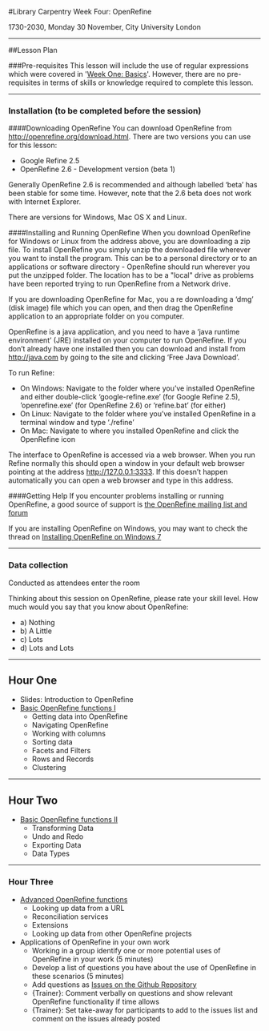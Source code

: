 #Library Carpentry Week Four: OpenRefine

1730-2030, Monday 30 November, City University London

_____
##Lesson Plan

###Pre-requisites
This lesson will include the use of regular expressions which were covered in '[Week One: Basics](https://github.com/LibraryCarpentry/week-one-library-carpentry)'. However, there are no pre-requisites in terms of skills or knowledge required to complete this lesson.

_____
### Installation (to be completed before the session)

####Downloading OpenRefine
You can download OpenRefine from http://openrefine.org/download.html. There are two versions you can use for this lesson:

* Google Refine 2.5
* OpenRefine 2.6 - Development version (beta 1)

Generally OpenRefine 2.6 is recommended and although labelled ‘beta’ has been stable for some time. However, note that the 2.6 beta does not work with Internet Explorer.

There are versions for Windows, Mac OS X and Linux.

####Installing and Running OpenRefine
When you download OpenRefine for Windows or Linux from the address above, you are downloading a zip file. To install OpenRefine you simply unzip the downloaded file wherever you want to install the program. This can be to a personal directory or to an applications or software directory - OpenRefine should run wherever you put the unzipped folder. The location has to be a "local" drive as problems have been reported trying to run OpenRefine from a Network drive.

If you are downloading OpenRefine for Mac, you a re downloading a ‘dmg’ (disk image) file which you can open, and then drag the OpenRefine application to an appropriate folder on you computer.

OpenRefine is a java application, and you need to have a ‘java runtime environment’ (JRE) installed on your computer to run OpenRefine. If you don’t already have one installed then you can download and install from http://java.com by going to the site and clicking ‘Free Java Download’.

To run Refine:

* On Windows: Navigate to the folder where you’ve installed OpenRefine and either double-click ‘google-refine.exe’ (for Google Refine 2.5), ’openrefine.exe’ (for OpenRefine 2.6) or ‘refine.bat’ (for either)
* On Linux: Navigate to the folder where you’ve installed OpenRefine in a terminal window and type ‘./refine’
* On Mac: Navigate to where you installed OpenRefine and click the OpenRefine icon

The interface to OpenRefine is accessed via a web browser. When you run Refine normally this should open a window in your default web browser pointing at the address http://127.0.0.1:3333. If this doesn’t happen automatically you can open a web browser and type in this address.

####Getting Help
If you encounter problems installing or running OpenRefine, a good source of support is [the OpenRefine mailing list and forum](https://groups.google.com/forum/?fromgroups#!forum/openrefine)

If you are installing OpenRefine on Windows, you may want to check the thread on [Installing OpenRefine on Windows 7](https://groups.google.com/forum/?fromgroups#!searchin/openrefine/64-bit%7Csort:date/openrefine/vUzqJqJ-sAA/Tb2Om9wvaqgJ)

_____
### Data collection

Conducted as attendees enter the room

Thinking about this session on OpenRefine, please rate your skill level. How much would you say that you know about OpenRefine:

* a) Nothing
* b) A Little
* c) Lots
* d) Lots and Lots

______
## Hour One
* Slides: Introduction to OpenRefine
* [Basic OpenRefine functions I](Basic-OpenRefine-functions-I.md)
    * Getting data into OpenRefine
    * Navigating OpenRefine
    * Working with columns
    * Sorting data
    * Facets and Filters
    * Rows and Records
    * Clustering

______
## Hour Two
* [Basic OpenRefine functions II](Basic-OpenRefine-functions-II.md)
    * Transforming Data
    * Undo and Redo
    * Exporting Data
    * Data Types

______
### Hour Three
* [Advanced OpenRefine functions](Advanced-OpenRefine-functions.md)
  * Looking up data from a URL
  * Reconciliation services
  * Extensions
  * Looking up data from other OpenRefine projects
* Applications of OpenRefine in your own work
    * Working in a group identify one or more potential uses of OpenRefine in your work (5 minutes)
    * Develop a list of questions you have about the use of OpenRefine in these scenarios (5 minutes)
    * Add questions as [Issues on the Github Repository](https://github.com/LibraryCarpentry/week-four-library-carpentry/issues)
    * {Trainer}: Comment verbally on questions and show relevant OpenRefine functionality if time allows 
    * {Trainer}: Set take-away for participants to add to the issues list and comment on the issues already posted

